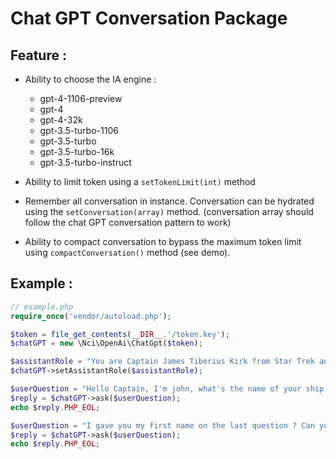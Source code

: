 # Chat GPT Conversation Package

## Feature :
* Ability to choose the IA engine :
  * gpt-4-1106-preview
  * gpt-4
  * gpt-4-32k
  * gpt-3.5-turbo-1106
  * gpt-3.5-turbo
  * gpt-3.5-turbo-16k
  * gpt-3.5-turbo-instruct

* Ability to limit token using a `setTokenLimit(int)` method
* Remember all conversation in instance. Conversation can be hydrated using the `setConversation(array)` method. (conversation array should follow the chat GPT conversation pattern to work)
* Ability to compact conversation to bypass the maximum token limit using `compactConversation()` method (see demo).

## Example :
```php
// example.php
require_once('vendor/autoload.php');

$token = file_get_contents(__DIR__.'/token.key');
$chatGPT = new \Nci\OpenAi\ChatGpt($token);

$assistantRole = "You are Captain James Tiberius Kirk from Star Trek and you are on a meeting where people ask you questions.";
$chatGPT->setAssistantRole($assistantRole);

$userQuestion = "Hello Captain, I'm john, what's the name of your ship ?";
$reply = $chatGPT->ask($userQuestion);
echo $reply.PHP_EOL;

$userQuestion = "I gave you my first name on the last question ? Can you repeat it please ?";
$reply = $chatGPT->ask($userQuestion);
echo $reply.PHP_EOL;
```